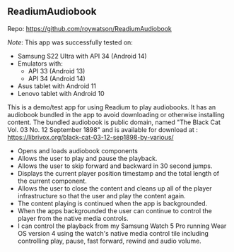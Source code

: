 ## ReadiumAudiobook

Repo: https://github.com/roywatson/ReadiumAudiobook

*Note*: This app was successfully tested on:

- Samsung S22 Ultra with API 34 (Android 14)
- Emulators with:
  -  API 33 (Android 13)
  - API 34 (Android 14) 
- Asus tablet with Android 11
- Lenovo tablet with Android 10

This is a demo/test app for using Readium to play audiobooks. It has an audiobook bundled in the app to avoid downloading or otherwise installing content. The bundled audiobook is public domain, named "The Black Cat Vol. 03 No. 12 September 1898" and is available for download at : https://librivox.org/black-cat-03-12-sep1898-by-various/

- Opens and loads audiobook components 
- Allows the user to play and pause the playback.
- Allows the user to skip forward and backward in 30 second jumps.
- Displays the current player position timestamp and the total length of the current component.
- Allows the user to close the content and cleans up all of the player infrastructure so that the user and play the content again.
- The content playing is continued when the app is backgrounded.
- When the apps backgrounded the user can continue to control the player from the native media controls.
- I can control the playback from my Samsung Watch 5 Pro running Wear OS version 4 using the watch's native media control tile including controlling play, pause, fast forward, rewind and audio volume.